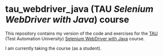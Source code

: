 # tau_webdriver_java (TAU *Selenium WebDriver with Java*) course

This repository contains my version of the code and exercises for the [TAU](https://testautomationu.applitools.com/) (Test Automation University) [Selenium WebDriver with Java](https://testautomationu.applitools.com/selenium-webdriver-tutorial-java/) course.

I am currently taking the course (as a student).